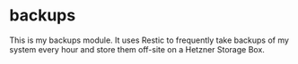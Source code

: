 # backups

This is my backups module. It uses Restic to frequently take backups of my system every hour and store them off-site on a Hetzner Storage Box.

